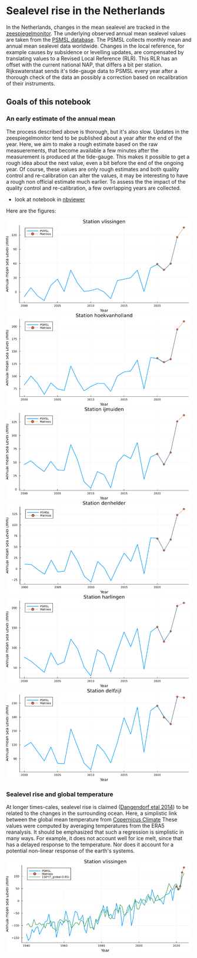 # Sealevel rise in the Netherlands

In the Netherlands, changes in the mean sealevel are tracked in the [zeespiegelmonitor](https://www.deltares.nl/expertise/onze-expertises/zeespiegelstijging/zeespiegelmonitor). The underlying observed annual mean sealevel values are taken from the [PSMSL database](https://psmsl.org/data/obtaining). The PSMSL collects monthly mean and annual mean sealevel data worldwide. Changes in the local reference, for example causes by subsidence or levelling updates, are compensated by translating values to a Revised Local Reference (RLR). This RLR has an offset with the current national NAP, that differs a bit per station. Rijkswaterstaat sends it's tide-gauge data to PSMSL every year after a thorough check of the data an possibly a correction based on recalibration of their instruments.

## Goals of this notebook

### An early estimate  of the annual mean

The process described above is thorough, but it's also slow. Updates in the zeespiegelmonitor tend to be published about a year after the end of the year. Here, we aim to make a rough estimate based on the raw measuerements, that become available a few minutes after the measurement is produced at the tide-gauge. This makes it possible to get a rough idea about the next value, even a bit before the end of the ongoing year.
Of course, these values are only rough estimates and both quality control and re-calibration can alter the values, it may be interesting to have a rough non official estimate much earlier. To assess the the impact of the quality control and re-calibration, a few overlapping years are collected.

- look at notebook in [nbviewer](https://nbviewer.ipython.org/github/robot144/sealevelrise/blob/main/dutch_sealevels.ipynb)

Here are the figures:

![vlissingen](https://raw.githubusercontent.com/robot144/sealevelrise/refs/heads/main/figures/series_vlissingen.png)
![hoekvanholland](https://raw.githubusercontent.com/robot144/sealevelrise/refs/heads/main/figures/series_hoekvanholland.png)
![ijmuiden](https://raw.githubusercontent.com/robot144/sealevelrise/refs/heads/main/figures/series_ijmuiden.png)
![denhelder](https://raw.githubusercontent.com/robot144/sealevelrise/refs/heads/main/figures/series_denhelder.png)
![harlinger](https://raw.githubusercontent.com/robot144/sealevelrise/refs/heads/main/figures/series_harlingen.png)
![delfzijl](https://raw.githubusercontent.com/robot144/sealevelrise/refs/heads/main/figures/series_delfzijl.png)

### Sealevel rise and global temperature

At longer times-cales, sealevel rise is claimed ([Dangendorf etal 2014](https://agupubs.onlinelibrary.wiley.com/doi/pdf/10.1002/2014JC009901)) to be related to the changes in the surrounding ocean. Here, a simplistic link between the global mean temperature from [Copernicus Climate](https://climate.copernicus.eu/copernicus-2024-virtually-certain-be-warmest-year-and-first-year-above-15degc) These values were computed by averaging temperatures from the ERA5 reanalysis.
It should be emphasized that such a regression is simplistic in many ways. For example, it does not account well for ice melt, since that has a delayed response to the temperature. Nor does it account for a potential non-linear response of the earth's systems.

![Vlissingen with linear regression on global temperature](https://raw.githubusercontent.com/robot144/sealevelrise/refs/heads/main/figures/series_vlissingen_including_regression_global_temperature.png)